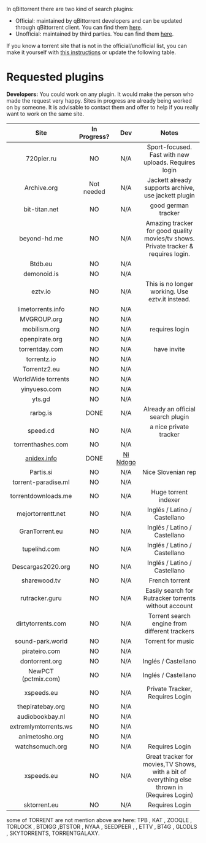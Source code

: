 In qBittorrent there are two kind of search plugins:
* Official: maintained by qBittorrent developers and can be updated through qBittorrent client. You can find them [here](https://github.com/qbittorrent/search-plugins/tree/master/nova3/engines).
* Unofficial: maintained by third parties. You can find them [here](https://github.com/qbittorrent/search-plugins/wiki/Unofficial-search-plugins).

If you know a torrent site that is not in the official/unofficial list, you can make it yourself with [this instructions](https://github.com/qbittorrent/search-plugins/wiki/How-to-write-a-search-plugin) or update the following table.

# Requested plugins

**Developers:** You could work on any plugin. It would make the person who made the request very happy. Sites in progress are already being worked on by someone. It is advisable to contact them and offer to help if you really want to work on the same site.

|      Site            |  In Progress? |  Dev   |             Notes              |  
| :-------------------:|:-------------:| :-----:| :----------------------------: |
|   720pier.ru         |       NO      |  N/A   |   Sport-focused. Fast with new uploads. Requires login   |
|   Archive.org        | Not needed    |  N/A   |   Jackett already supports archive, use jackett plugin   |
|   bit-titan.net      |       NO      |  N/A   |      good german tracker       |
|   beyond-hd.me       |       NO      |  N/A   | Amazing tracker for good quality movies/tv shows. Private tracker & requires login.|
|   Btdb.eu            |       NO      |  N/A   |                                |
|   demonoid.is        |       NO      |  N/A   |                                |
|   eztv.io            |       NO      |  N/A   |   This is no longer working. Use eztv.it instead.   |
|   limetorrents.info  |       NO      |  N/A   |                                |
|   MVGROUP.org        |       NO      |  N/A   |                                |  
|   mobilism.org       |       NO      |  N/A   | requires login                 |
|   openpirate.org     |       NO      |  N/A   |                                |
|   torrentday.com     |       NO      |  N/A   |        have invite             |
|   torrentz.io        |       NO      |  N/A   |                                |
|   Torrentz2.eu       |       NO      |  N/A   |                                |
|   WorldWide torrents |       NO      |  N/A   |                                |
|   yinyueso.com       |       NO      |  N/A   |                                |
|   yts.gd             |       NO      |  N/A   |                                |
|   rarbg.is           |      DONE     |  N/A   |   Already an official search plugin   |
|   speed.cd           |       NO      |  N/A   |    a nice private tracker      |
|   torrenthashes.com  |       NO      |  N/A   |                                |
|   [anidex.info](https://github.com/nindogo/qbtSearchScripts/raw/master/anidex.py)        |     DONE      |  [Ni Ndogo](https://github.com/nindogo)   |                                |
|   Partis.si | NO | N/A | Nice Slovenian rep |
|   torrent-paradise.ml| NO | N/A | |
|   torrentdownloads.me| NO | N/A | Huge torrent indexer |
|   mejortorrentt.net  | NO | N/A | Inglés / Latino / Castellano |
|   GranTorrent.eu     | NO | N/A | Inglés / Latino / Castellano |
|   tupelihd.com       | NO | N/A | Inglés / Latino / Castellano |
|   Descargas2020.org  | NO | N/A | Inglés / Latino / Castellano |
|   sharewood.tv       | NO | N/A | French torrent               |
|   rutracker.guru     | NO | N/A | Easily search for Rutracker torrents without account |
|   dirtytorrents.com  | NO | N/A | Torrent search engine from different trackers |
|   sound-park.world   | NO | N/A | Torrent for music            |
|   pirateiro.com      |       NO      |  N/A   |                                |
|   dontorrent.org     |       NO      |  N/A   | Inglés / Castellano            |
|   NewPCT (pctmix.com)|       NO      |  N/A   | Inglés / Castellano            |
|   xspeeds.eu         |       NO      |  N/A   | Private Tracker, Requires Login |
|   thepiratebay.org   |       NO      |  N/A   | |
|   audiobookbay.nl    |       NO      |  N/A   | |
|   extremlymtorrents.ws|      NO      |  N/A   | |
|   animetosho.org     |       NO      |  N/A   | |
|   watchsomuch.org     |       NO      |  N/A   |Requires Login |
|   xspeeds.eu   | NO | N/A | Great tracker for movies,TV Shows, with a bit of everything else thrown in (Requires Login) |
|   sktorrent.eu     |       NO      |  N/A   |Requires Login |

some of TORRENT are not mention above are here:
TPB , KAT , ZOOQLE , TORLOCK , BTDIGG ,BTSTOR , NYAA , SEEDPEER , , ETTV , BT4G , GLODLS , SKYTORRENTS, TORRENTGALAXY. 